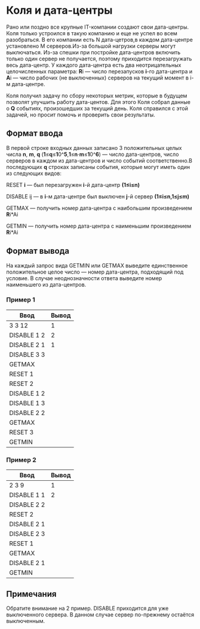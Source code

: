 # Коля и дата-центры

Рано или поздно все крупные IT-компании создают свои дата-центры. Коля только устроился в такую компанию и еще не успел во всем разобраться. В его компании есть N дата-цетров,в каждом дата-центре установлено M серверов.Из-за большой нагрузки серверы могут выключаться. Из-за спешки при постройке дата-центров включить только один сервер не получается, поэтому приходится перезагружать весь дата-центр. У каждого дата-центра есть два неотрицательных целочисленных параметра: **R**i  — число перезапусков **i**-го дата-центра и **A**i  — число рабочих (не выключенных) серверов на текущий момент в i-м дата-центре.

Коля получил задачу по сбору некоторых метрик, которые в будущем позволят улучшить работу дата-центов. Для этого Коля собрал данные о **Q** событиях, произошедших за текущий день. Коля справился с этой задачей, но просит помочь и проверить свои результаты.

## Формат ввода

В первой строке входных данных записано 3 положительных целых числа **n**, **m**, **q** (**1**≤**q**≤**1**0^**5**,**1**≤**n**⋅**m**≤**1**0^**6**) — число дата-центров, число серверов в каждом из дата-центров и число событий соответственно.В последующих **q** строках записаны события, которые могут иметь один из следующих видов:

RESET **i** — был перезагружен **i**-й дата-центр **(**1**≤**i**≤**n**)**

DISABLE ij — в **i**-м дата-центре был выключен **j**-й сервер **(**1**≤**i**≤**n**,**1**≤**j**≤**m**)**

GETMAX — получить номер дата-центра с наибольшим произведением **R**i*Ai

GETMIN — получить номер дата-центра с наименьшим произведением **R**i*Ai

## Формат вывода

На каждый запрос вида GETMIN или GETMAX выведите единственное положительное целое число — номер дата-центра, подходящий под условие. В случае неоднозначности ответа выведите номер наименьшего из дата-центров.

### Пример 1


| Ввод    | Вывод |
| ----------- | ---------- |
| 3 3 12      | 1          |
| DISABLE 1 2 | 2          |
| DISABLE 2 1 | 1          |
| DISABLE 3 3 |            |
| GETMAX      |            |
| RESET 1     |            |
| RESET 2     |            |
| DISABLE 1 2 |            |
| DISABLE 1 3 |            |
| DISABLE 2 2 |            |
| GETMAX      |            |
| RESET 3     |            |
| GETMIN      |            |

### Пример 2


| Ввод    | Вывод |
| ----------- | ---------- |
| 2 3 9       | 1          |
| DISABLE 1 1 | 2          |
| DISABLE 2 2 |            |
| RESET 2     |            |
| DISABLE 2 1 |            |
| DISABLE 2 3 |            |
| RESET 1     |            |
| GETMAX      |            |
| DISABLE 2 1 |            |
| GETMIN      |            |

## Примечания

Обратите внимание на 2 пример. DISABLE приходится для уже выключенного сервера. В данном случае сервер по-прежнему остаётся выключенным.
